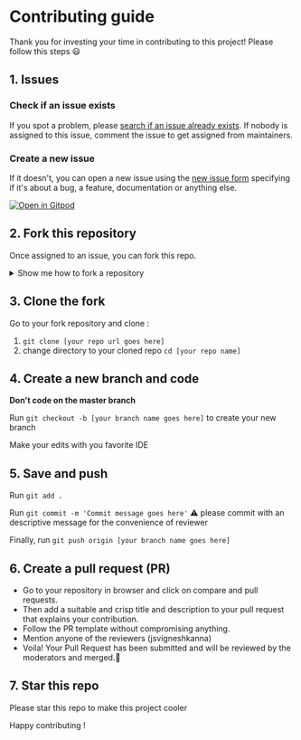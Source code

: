 # Contributing guide

Thank you for investing your time in contributing to this project!
Please follow this steps :smiley:

## 1. Issues

### Check if an issue exists

If you spot a problem, please [search if an issue already exists](https://github.com/jsvigneshkanna/tailwind_ui_components/issues). If nobody is assigned to this issue, comment the issue to get assigned from maintainers.

### Create a new issue

If it doesn't, you can open a new issue using the [new issue form](https://github.com/jsvigneshkanna/tailwind_ui_components/issues/new/choose) specifying if it's about a bug, a feature, documentation or anything else.

[![Open in Gitpod](https://gitpod.io/button/open-in-gitpod.svg)](https://gitpod.io/#https://github.com/jsvigneshkanna/tailwind_ui_components.git)

## 2. Fork this repository

Once assigned to an issue, you can fork this repo.

<details>
<summary>Show me how to fork a repository</summary>
Click the **Fork** button on the top right of this repository page

![screenshot of Fork button](https://docs.github.com/assets/cb-23088/images/help/repository/fork_button.png)

It will create a copy of this repository into your account. 

Select the owner for the forked repository
![GitHub example](https://docs.github.com/assets/cb-151543/images/help/repository/fork-choose-owner.png)

Choose to **copy only the master branch** and click **Create fork**
</details>


## 3. Clone the fork

Go to your fork repository and clone : 
1. `git clone [your repo url goes here]`
2. change directory to your cloned repo `cd [your repo name]`

## 4. Create a new branch and code

**Don't code on the master branch**

Run `git checkout -b [your branch name goes here]` to create your new branch

Make your edits with you favorite IDE

## 5. Save and push

Run `git add .`

Run `git commit -m 'Commit message goes here'` :warning: please commit with an descriptive message for the convenience of reviewer

Finally, run `git push origin [your branch name goes here]`

## 6. Create a pull request (PR)

- Go to your repository in browser and click on compare and pull requests. 
- Then add a suitable and crisp title and description to your pull request that explains your contribution.
- Follow the PR template without compromising anything.
- Mention anyone of the reviewers (jsvigneshkanna)
- Voila! Your Pull Request has been submitted and will be reviewed by the moderators and merged.🥳

## 7. Star this repo

Please star this repo to make this project cooler

Happy contributing !
